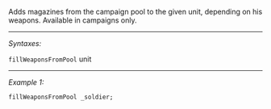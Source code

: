Adds magazines from the campaign pool to the given unit, depending on his weapons. Available in campaigns only.


---
*Syntaxes:*

`fillWeaponsFromPool`  unit

---
*Example 1:*

```sqf
fillWeaponsFromPool _soldier;
```